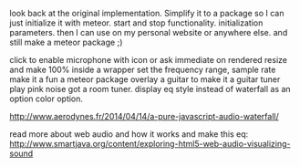 look back at the original implementation. Simplify it to a package so I can
just initialize it with meteor. start and stop functionality.
initialization parameters. then I can use on my personal website or anywhere
else. and still make a meteor package ;)


click to enable microphone with icon
or ask immediate on rendered
resize and make 100% inside a wrapper
set the frequency range, sample rate
make it a fun a meteor package
overlay a guitar to make it a guitar tuner
play pink noise got a room tuner.
display eq style instead of waterfall as an option
color option.


http://www.aerodynes.fr/2014/04/14/a-pure-javascript-audio-waterfall/

read more about web audio and how it works and make this eq:
http://www.smartjava.org/content/exploring-html5-web-audio-visualizing-sound
